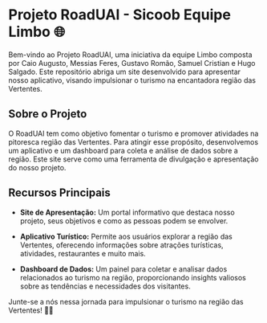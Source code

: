 # Projeto RoadUAI - Sicoob Equipe Limbo 🌐

Bem-vindo ao Projeto RoadUAI, uma iniciativa da equipe Limbo composta por Caio Augusto, Messias Feres, Gustavo Romão, Samuel Cristian e Hugo Salgado. Este repositório abriga um site desenvolvido para apresentar nosso aplicativo, visando impulsionar o turismo na encantadora região das Vertentes.

## Sobre o Projeto

O RoadUAI tem como objetivo fomentar o turismo e promover atividades na pitoresca região das Vertentes. Para atingir esse propósito, desenvolvemos um aplicativo e um dashboard para coleta e análise de dados sobre a região. Este site serve como uma ferramenta de divulgação e apresentação do nosso projeto.

## Recursos Principais

- **Site de Apresentação:** Um portal informativo que destaca nosso projeto, seus objetivos e como as pessoas podem se envolver.
  
- **Aplicativo Turístico:** Permite aos usuários explorar a região das Vertentes, oferecendo informações sobre atrações turísticas, atividades, restaurantes e muito mais.

- **Dashboard de Dados:** Um painel para coletar e analisar dados relacionados ao turismo na região, proporcionando insights valiosos sobre as tendências e necessidades dos visitantes.

Junte-se a nós nessa jornada para impulsionar o turismo na região das Vertentes! 🚗✨
